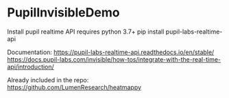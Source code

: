 # PupilInvisibleDemo

Install pupil realtime API
requires python 3.7+
pip install pupil-labs-realtime-api

Documentation:
https://pupil-labs-realtime-api.readthedocs.io/en/stable/
https://docs.pupil-labs.com/invisible/how-tos/integrate-with-the-real-time-api/introduction/

Already included in the repo:
https://github.com/LumenResearch/heatmappy